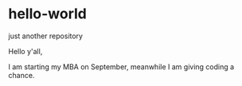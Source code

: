 # hello-world
just another repository

Hello y'all, 

I am starting my MBA on September, meanwhile I am giving coding a chance. 

